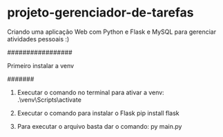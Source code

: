 # projeto-gerenciador-de-tarefas
Criando uma aplicação Web com Python e Flask e MySQL para gerenciar atividades pessoais :)




#################

Primeiro instalar a venv


#######

1. Executar o comando no terminal para ativar a venv:
    .\venv\Scripts\activate

2. Executar o comando para instalar o Flask
    pip install flask

3. Para executar o arquivo basta dar o comando:
    py main.py

